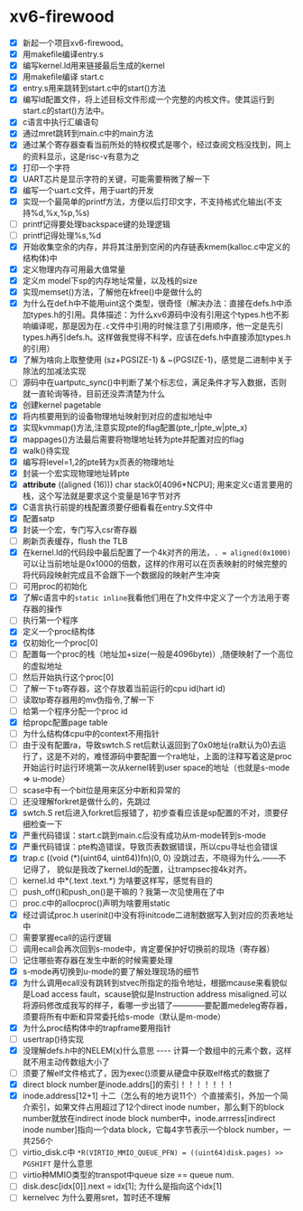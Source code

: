 # xv6-firewood

- [x] 新起一个项目xv6-firewood。
- [x] 用makefile编译entry.s
- [x] 编写kernel.ld用来链接最后生成的kernel
- [x] 用makefile编译 start.c
- [x] entry.s用来跳转到start.c中的start()方法
- [x] 编写ld配置文件，将上述目标文件形成一个完整的内核文件。使其运行到start.c的start()方法中。
- [x] c语言中执行汇编语句
- [x] 通过mret跳转到main.c中的main方法
- [x] 通过某个寄存器查看当前所处的特权模式是哪个，经过查阅文档没找到，网上的资料显示，这是risc-v有意为之
- [x] 打印一个字符
- [x] UART芯片是显示字符的关键，可能需要稍微了解一下
- [x] 编写一个uart.c文件，用于uart的开发
- [x] 实现一个最简单的printf方法，方便以后打印文字，不支持格式化输出(不支持%d,%x,%p,%s)
- [ ] printf记得要处理backspace键的处理逻辑
- [ ] printf记得处理%s,%d
- [x] 开始收集空余的内存，并将其注册到空闲的内存链表kmem(kalloc.c中定义的结构体)中
- [x] 定义物理内存可用最大值常量
- [x] 定义m model下sp的内存地址常量，以及栈的size
- [x] 实现memset()方法，了解他在kfree()中是做什么的
- [x] 为什么在def.h中不能用uint这个类型，很奇怪（解决办法：直接在defs.h中添加types.h的引用。具体描述：为什么xv6源码中没有引用这个types.h也不影响编译呢，那是因为在`.c`文件中引用的时候注意了引用顺序，他一定是先引types.h再引defs.h。这样做我觉得不科学，应该在defs.h中直接添加types.h的引用）
- [x] 了解为啥向上取整使用 (sz+PGSIZE-1) & ~(PGSIZE-1)，感觉是二进制中关于除法的加减法实现
- [ ] 源码中在uartputc_sync()中判断了某个标志位，满足条件才写入数据，否则就一直轮询等待，目前还没弄清楚为什么
- [x] 创建kernel pagetable
- [x] 将内核要用到的设备物理地址映射到对应的虚拟地址中
- [x] 实现kvmmap()方法,注意实现pte的flag配置(pte_r|pte_w|pte_x)
- [x] mappages()方法最后需要将物理地址转为pte并配置对应的flag
- [x] walk()待实现
- [x] 编写将level=1,2的pte转为x页表的物理地址
- [x] 封装一个宏实现物理地址转pte
- [x] __attribute__ ((aligned (16))) char stack0[4096*NCPU]; 用来定义c语言要用的栈，这个写法就是要求这个变量是16字节对齐
- [x] C语言执行前提的栈配置须要仔细看看在entry.S文件中
- [x] 配置satp
- [x] 封装一个宏，专门写入csr寄存器
- [ ] 刷新页表缓存，flush the TLB
- [x] 在kernel.ld的代码段中最后配置了一个4k对齐的用法，`. = aligned(0x1000)`可以让当前地址是0x1000的倍数，这样的作用可以在页表映射的时候完整的将代码段映射完成且不会跟下一个数据段的映射产生冲突
- [ ] 可用proc的初始化
- [x] 了解c语言中的`static inline`我看他们用在了h文件中定义了一个方法用于寄存器的操作
- [ ] 执行第一个程序
- [x] 定义一个proc结构体
- [x] 仅初始化一个proc[0]
- [ ] 配置每一个proc的栈（地址加+size(一般是4096byte)）,随便映射了一个高位的虚拟地址
- [ ] 然后开始执行这个proc[0]
- [ ] 了解一下`tp`寄存器，这个存放着当前运行的cpu id(hart id)
- [ ] 读取tp寄存器用的mv伪指令,了解一下
- [ ] 给第一个程序分配一个proc id
- [x] 给propc配置page table
- [ ] 为什么结构体cpu中的context不用指针 
- [ ] 由于没有配置ra，导致swtch.S ret后默认返回到了0x0地址(ra默认为0)去运行了，这是不对的，难怪源码中要配置一个ra地址，上面的注释写着这是proc开始运行时运行环境第一次从kernel转到user space的地址（也就是s-mode => u-mode）
- [ ] scase中有一个bit位是用来区分中断和异常的
- [ ] 还没理解forkret是做什么的，先跳过
- [x] swtch.S ret后进入forkret后报错了，初步查看应该是sp配置的不对，须要仔细检查一下
- [x] 严重代码错误：start.c跳到main.c后没有成功从m-mode转到s-mode
- [x] 严重代码错误：pte构造错误，导致页表数据错误，所以cpu寻址也会错误
- [x] trap.c ((void (*)(uint64, uint64))fn)(0, 0) 没跳过去，不晓得为什么.——不记得了， 貌似是我改了kernel.ld的配置，让trampsec按4k对齐。
- [ ] kernel.ld 中*(.text .text.*) 为啥要这样写，感觉有目的
- [ ] push_off()和push_on()是干嘛的？我第一次见使用在了中
- [ ] proc.c中的allocproc()声明为啥要用static
- [x] 经过调试proc.h userinit()中没有将initcode二进制数据写入到对应的页表地址中
- [ ] 需要掌握ecall的运行逻辑
- [ ] 调用ecall会再次回到s-mode中，肯定要保护好切换前的现场（寄存器）
- [ ] 记住哪些寄存器在发生中断的时候需要处理
- [x] s-mode再切换到u-mode的要了解处理现场的细节 
- [x] 为什么调用ecall没有跳转到stvec所指定的指令地址，根据mcause来看貌似是Load access fault，scause貌似是Instruction address misaligned.可以将源码修改成我写的样子，看哪一步出错了————要配置medeleg寄存器，须要将所有中断和异常委托给s-mode（默认是m-mode）
- [x] 为什么proc结构体中的trapframe要用指针
- [ ] usertrap()待实现
- [x] 没理解defs.h中的NELEM(x)什么意思 ---- 计算一个数组中的元素个数，这样就不用主动传数组大小了
- [ ] 须要了解elf文件格式了，因为exec()须要从硬盘中获取elf格式的数据了
- [x] direct block number是inode.addrs[]的索引！！！！！！！
- [x] inode.address[12+1] 十二（怎么有的地方说11个）个直接索引，外加一个简介索引，如果文件占用超过了12个direct inode number，那么剩下的block number就放在indirect inode block number中，inode.arrress[indirect inode number]指向一个data block，它每4字节表示一个block number，一共256个
- [ ] virtio_disk.c中 `*R(VIRTIO_MMIO_QUEUE_PFN) = ((uint64)disk.pages) >> PGSHIFT` 是什么意思
- [ ] virtio种MMIO类型的transpot中queue size == queue num.
- [ ] disk.desc[idx[0]].next = idx[1]; 为什么是指向这个idx[1]
- [ ] kernelvec 为什么要用sret，暂时还不理解